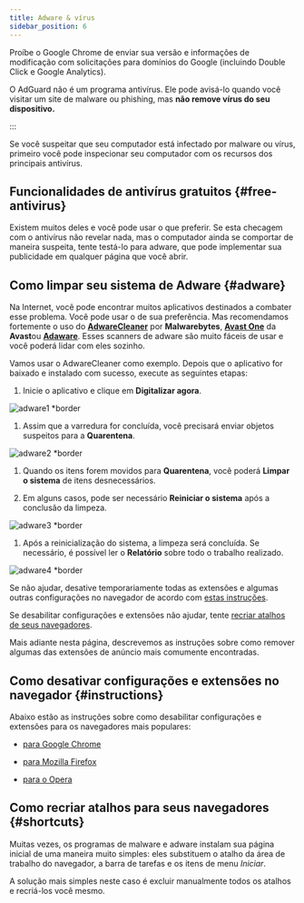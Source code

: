 ```yaml
---
title: Adware & vírus
sidebar_position: 6
---
```


Proíbe o Google Chrome de enviar sua versão e informações de modificação com solicitações para domínios do Google (incluindo Double Click e Google Analytics).

O AdGuard não é um programa antivírus. Ele pode avisá-lo quando você visitar um site de malware ou phishing, mas **não remove vírus do seu dispositivo.**

:::

Se você suspeitar que seu computador está infectado por malware ou vírus, primeiro você pode inspecionar seu computador com os recursos dos principais antivírus.

## Funcionalidades de antivírus gratuitos {#free-antivirus}

Existem muitos deles e você pode usar o que preferir. Se esta checagem com o antivírus não revelar nada, mas o computador ainda se comportar de maneira suspeita, tente testá-lo para adware, que pode implementar sua publicidade em qualquer página que você abrir.

## Como limpar seu sistema de Adware {#adware}

Na Internet, você pode encontrar muitos aplicativos destinados a combater esse problema. Você pode usar o de sua preferência. Mas recomendamos fortemente o uso do **[AdwareCleaner](https://www.malwarebytes.com/adwcleaner)** por **Malwarebytes**, **[Avast One](https://www.avast.com/c-adware-removal-tool)** da **Avast**ou **[Adaware](https://www.adaware.com)**. Esses scanners de adware são muito fáceis de usar e você poderá lidar com eles sozinho.

Vamos usar o AdwareCleaner como exemplo. Depois que o aplicativo for baixado e instalado com sucesso, execute as seguintes etapas:

1. Inicie o aplicativo e clique em **Digitalizar agora**.

![adware1 *border](https://cdn.adtidy.org/content/Kb/ad_blocker/guides/adware1.png)

1. Assim que a varredura for concluída, você precisará enviar objetos suspeitos para a **Quarentena**.

![adware2 *border](https://cdn.adtidy.org/content/Kb/ad_blocker/guides/adware2.png)

1. Quando os itens forem movidos para **Quarentena**, você poderá **Limpar o sistema** de itens desnecessários.

1. Em alguns casos, pode ser necessário **Reiniciar o sistema** após a conclusão da limpeza.

![adware3 *border](https://cdn.adtidy.org/content/Kb/ad_blocker/guides/adware3.png)

1. Após a reinicialização do sistema, a limpeza será concluída. Se necessário, é possível ler o **Relatório** sobre todo o trabalho realizado.

![adware4 *border](https://cdn.adtidy.org/content/Kb/ad_blocker/guides/adware4.png)

Se não ajudar, desative temporariamente todas as extensões e algumas outras configurações no navegador de acordo com [estas instruções](#instructions).

Se desabilitar configurações e extensões não ajudar, tente [recriar atalhos de seus navegadores](#shortcuts).

Mais adiante nesta página, descrevemos as instruções sobre como remover algumas das extensões de anúncio mais comumente encontradas.

## Como desativar configurações e extensões no navegador {#instructions}

Abaixo estão as instruções sobre como desabilitar configurações e extensões para os navegadores mais populares:

- [para Google Chrome](https://support.google.com/chrome/answer/187443?hl=en)

- [para Mozilla Firefox](https://support.mozilla.org/en-US/kb/disable-or-remove-add-ons)

- [para o Opera](https://help.opera.com/en/latest/customization/#extensions)

## Como recriar atalhos para seus navegadores {#shortcuts}

Muitas vezes, os programas de malware e adware instalam sua página inicial de uma maneira muito simples: eles substituem o atalho da área de trabalho do navegador, a barra de tarefas e os itens de menu *Iniciar*.

A solução mais simples neste caso é excluir manualmente todos os atalhos e recriá-los você mesmo.

